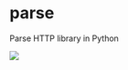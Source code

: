 parse
=====

Parse HTTP library in Python

![](https://circleci.com/gh/paulmalyschko/parse/tree/develop.png?circle-token=90bbc76002847801e376b30db00d46adebbb1e7e)